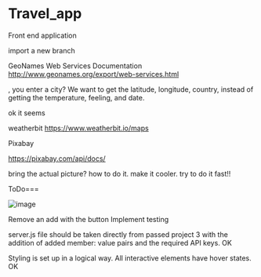 # Travel_app
Front end application

import a new branch 


GeoNames Web Services Documentation http://www.geonames.org/export/web-services.html


, you enter a city? We want to get the latitude, longitude, country, instead of getting the temperature, feeling, and date.

ok it seems


weatherbit 
https://www.weatherbit.io/maps

Pixabay

https://pixabay.com/api/docs/

bring the actual picture? how to do it. make it cooler. try to do it fast!!


ToDo===

![image](https://user-images.githubusercontent.com/65776444/180981583-40cf0a5a-8905-447e-b966-1232c725f7d4.png)

Remove an add with the button 
Implement testing

server.js file should be taken directly from passed project 3 with the addition of added member: value pairs and the required API keys.
OK

Styling is set up in a logical way. All interactive elements have hover states.
OK
